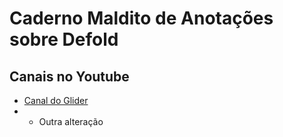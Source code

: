 # Caderno Maldito de Anotações sobre Defold

## Canais no Youtube

- [Canal do Glider](https://www.youtube.com/channel/UCBFCipnenbWX-EhWn05r6aA)
- - Outra alteração
